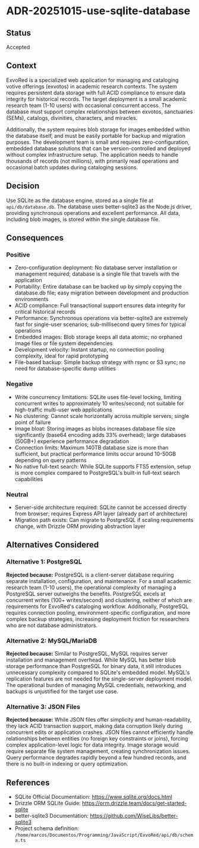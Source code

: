 # ADR-20251015-use-sqlite-database

## Status
Accepted

## Context
ExvoRed is a specialized web application for managing and cataloging votive offerings (exvotos) in academic research contexts. The system requires persistent data storage with full ACID compliance to ensure data integrity for historical records. The target deployment is a small academic research team (1-10 users) with occasional concurrent access. The database must support complex relationships between exvotos, sanctuaries (SEMs), catalogs, divinities, characters, and miracles.

Additionally, the system requires blob storage for images embedded within the database itself, and must be easily portable for backup and migration purposes. The development team is small and requires zero-configuration, embedded database solutions that can be version-controlled and deployed without complex infrastructure setup. The application needs to handle thousands of records (not millions), with primarily read operations and occasional batch updates during cataloging sessions.

## Decision
Use SQLite as the database engine, stored as a single file at `api/db/database.db`. The database uses better-sqlite3 as the Node.js driver, providing synchronous operations and excellent performance. All data, including blob images, is stored within the single database file.

## Consequences

### Positive
- Zero-configuration deployment: No database server installation or management required; database is a single file that travels with the application
- Portability: Entire database can be backed up by simply copying the database.db file; easy migration between development and production environments
- ACID compliance: Full transactional support ensures data integrity for critical historical records
- Performance: Synchronous operations via better-sqlite3 are extremely fast for single-user scenarios; sub-millisecond query times for typical operations
- Embedded images: Blob storage keeps all data atomic; no orphaned image files or file system dependencies
- Development velocity: Instant startup, no connection pooling complexity, ideal for rapid prototyping
- File-based backup: Simple backup strategy with rsync or S3 sync; no need for database-specific dump utilities

### Negative
- Write concurrency limitations: SQLite uses file-level locking, limiting concurrent writes to approximately 10 writes/second; not suitable for high-traffic multi-user web applications
- No clustering: Cannot scale horizontally across multiple servers; single point of failure
- Image bloat: Storing images as blobs increases database file size significantly (base64 encoding adds 33% overhead); large databases (50GB+) experience performance degradation
- Connection limits: Maximum 140TB database size is more than sufficient, but practical performance limits occur around 10-50GB depending on query patterns
- No native full-text search: While SQLite supports FTS5 extension, setup is more complex compared to PostgreSQL's built-in full-text search capabilities

### Neutral
- Server-side architecture required: SQLite cannot be accessed directly from browser; requires Express API layer (already part of architecture)
- Migration path exists: Can migrate to PostgreSQL if scaling requirements change, with Drizzle ORM providing abstraction layer

## Alternatives Considered

### Alternative 1: PostgreSQL
**Rejected because:** PostgreSQL is a client-server database requiring separate installation, configuration, and maintenance. For a small academic research team (1-10 users), the operational complexity of managing a PostgreSQL server outweighs the benefits. PostgreSQL excels at concurrent writes (100+ writes/second) and clustering, neither of which are requirements for ExvoRed's cataloging workflow. Additionally, PostgreSQL requires connection pooling, environment-specific configuration, and more complex backup strategies, increasing deployment friction for researchers who are not database administrators.

### Alternative 2: MySQL/MariaDB
**Rejected because:** Similar to PostgreSQL, MySQL requires server installation and management overhead. While MySQL has better blob storage performance than PostgreSQL for binary data, it still introduces unnecessary complexity compared to SQLite's embedded model. MySQL's replication features are not needed for the single-server deployment model. The operational burden of managing MySQL credentials, networking, and backups is unjustified for the target use case.

### Alternative 3: JSON Files
**Rejected because:** While JSON files offer simplicity and human-readability, they lack ACID transaction support, making data corruption likely during concurrent edits or application crashes. JSON files cannot efficiently handle relationships between entities (no foreign key constraints or joins), forcing complex application-level logic for data integrity. Image storage would require separate file system management, creating synchronization issues. Query performance degrades rapidly beyond a few hundred records, and there is no built-in indexing or query optimization.

## References
- SQLite Official Documentation: https://www.sqlite.org/docs.html
- Drizzle ORM SQLite Guide: https://orm.drizzle.team/docs/get-started-sqlite
- better-sqlite3 Documentation: https://github.com/WiseLibs/better-sqlite3
- Project schema definition: `/home/marcos/Documentos/Programming/JavaScript/ExvoRed/api/db/schema.ts`
